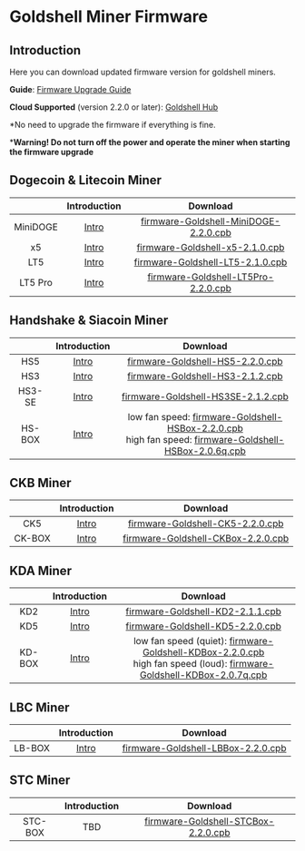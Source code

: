 #  Goldshell Miner Firmware 

## Introduction


Here you can download updated firmware version for goldshell miners.



**Guide**: [Firmware Upgrade Guide](https://www.goldshell.com/upgrade-firmware/)

**Cloud Supported** (version 2.2.0 or later): [Goldshell Hub](https://hub.goldshell.com/login)


*No need to upgrade the firmware if everything is fine.

***Warning! Do not turn off the power and operate the miner when starting the firmware upgrade**  

## Dogecoin & Litecoin Miner


|     |  Introduction |  Download | 
|  :----:  | :----: | :----:  |
| MiniDOGE  | [Intro](https://www.goldshell.com/goldshell-mini-doge/ ) |  [firmware-Goldshell-MiniDOGE-2.2.0.cpb](https://raw.githubusercontent.com/goldshellminer/firmware/master/firmware-Goldshell-MiniDOGE-2.2.0.cpb)  | 
| x5  | [Intro]( https://www.goldshell.com/x5/ ) |  [firmware-Goldshell-x5-2.1.0.cpb](https://raw.githubusercontent.com/goldshellminer/firmware/master/firmware-Goldshell-x5-2.1.0.cpb)  | 
| LT5  | [Intro]( https://www.goldshell.com/lt5-doge-ltc-miner/ ) |  [firmware-Goldshell-LT5-2.1.0.cpb](https://raw.githubusercontent.com/goldshellminer/firmware/master/firmware-Goldshell-LT5-2.1.0.cpb)  | 
| LT5 Pro  | [Intro](https://www.goldshell.com/lt5pro-doge-ltc-miner/ ) |  [firmware-Goldshell-LT5Pro-2.2.0.cpb](https://raw.githubusercontent.com/goldshellminer/firmware/master/firmware-Goldshell-LT5Pro-2.2.0.cpb)  | 



## Handshake & Siacoin Miner

|     |  Introduction |  Download | 
|  :----:  | :----: | :----:  |
| HS5  | [Intro](https://www.goldshell.com/hs5-miner/ ) |  [firmware-Goldshell-HS5-2.2.0.cpb](https://raw.githubusercontent.com/goldshellminer/firmware/master/firmware-Goldshell-HS5-2.2.0.cpb)  | 
| HS3  | [Intro](https://www.goldshell.com/hs3-miner-intro/)   |  [firmware-Goldshell-HS3-2.1.2.cpb](https://raw.githubusercontent.com/goldshellminer/firmware/master/firmware-Goldshell-HS3-2.1.2.cpb) | 
| HS3-SE  |  [Intro](https://www.goldshell.com/hs3-se-goldshelle-handshake-miner/)  |  [firmware-Goldshell-HS3SE-2.1.2.cpb](https://raw.githubusercontent.com/goldshellminer/firmware/master/firmware-Goldshell-HS3SE-2.1.2.cpb) | 
| HS-BOX  |  [Intro](https://www.goldshell.com/goldshell-hs-box/)  | low fan speed: [firmware-Goldshell-HSBox-2.2.0.cpb](https://raw.githubusercontent.com/goldshellminer/firmware/master/firmware-Goldshell-HSBox-2.2.0.cpb) <br> high fan speed: [firmware-Goldshell-HSBox-2.0.6q.cpb](https://raw.githubusercontent.com/goldshellminer/firmware/master/firmware-Goldshell-HSBox-2.0.6q.cpb) | 



## CKB Miner

  

|     |  Introduction |  Download | 
|  :----:  | :----: | :----:  |
| CK5  | [Intro](https://www.goldshell.com/ck5-ckb-miner/ ) | [firmware-Goldshell-CK5-2.2.0.cpb](https://raw.githubusercontent.com/goldshellminer/firmware/master/firmware-Goldshell-CK5-2.2.0.cpb) | 
| CK-BOX | [Intro](https://www.goldshell.com/goldshell-ck-box/ ) | [firmware-Goldshell-CKBox-2.2.0.cpb](https://raw.githubusercontent.com/goldshellminer/firmware/master/firmware-Goldshell-CKBox-2.2.0.cpb) | 


## KDA Miner

|     |  Introduction |  Download | 
|  :----:  | :----: | :----:  |
| KD2  | [Intro](https://www.goldshell.com/kd2-kadena-miner/ ) | [firmware-Goldshell-KD2-2.1.1.cpb](https://raw.githubusercontent.com/goldshellminer/firmware/master/firmware-Goldshell-KD2-2.1.1.cpb)| 
| KD5  | [Intro](https://www.goldshell.com/kd5-kadena-miner/ ) | [firmware-Goldshell-KD5-2.2.0.cpb](https://raw.githubusercontent.com/goldshellminer/firmware/master/firmware-Goldshell-KD5-2.2.0.cpb)| 
| KD-BOX  | [Intro](https://www.goldshell.com/goldshell-kd-box/ ) | low fan speed (quiet): [firmware-Goldshell-KDBox-2.2.0.cpb](https://raw.githubusercontent.com/goldshellminer/firmware/master/firmware-Goldshell-KDBox-2.2.0.cpb) <br> high fan speed (loud): [firmware-Goldshell-KDBox-2.0.7q.cpb](https://raw.githubusercontent.com/goldshellminer/firmware/master/firmware-Goldshell-KDBox-2.0.7q.cpb) |
 
  
## LBC Miner

|     |  Introduction |  Download | 
|  :----:  | :----: | :----:  |
| LB-BOX  | [Intro](https://www.goldshell.com/goldshell-lb-box/) | [firmware-Goldshell-LBBox-2.2.0.cpb](https://raw.githubusercontent.com/goldshellminer/firmware/master/firmware-Goldshell-LBBox-2.2.0.cpb)| 

## STC Miner

|     |  Introduction |  Download | 
|  :----:  | :----: | :----:  |
| STC-BOX  | TBD | [firmware-Goldshell-STCBox-2.2.0.cpb](https://raw.githubusercontent.com/goldshellminer/firmware/master/firmware-Goldshell-STCBox-2.2.0.cpb)| 






